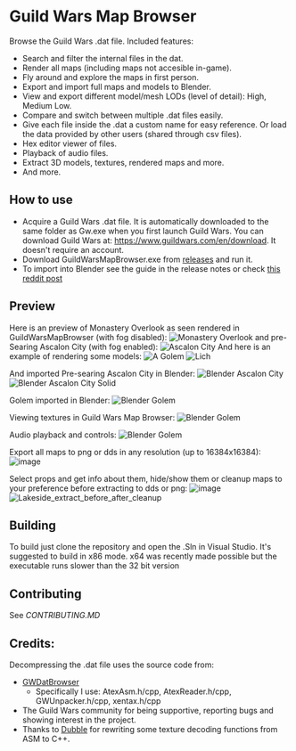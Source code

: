 # Guild Wars Map Browser
Browse the Guild Wars .dat file. Included features:
- Search and filter the internal files in the dat.
- Render all maps (including maps not accesible in-game).
- Fly around and explore the maps in first person.
- Export and import full maps and models to Blender.
- View and export different model/mesh LODs (level of detail): High, Medium Low.
- Compare and switch between multiple .dat files easily.
- Give each file inside the .dat a custom name for easy reference. Or load the data provided by other users (shared through csv files).
- Hex editor viewer of files.
- Playback of audio files.
- Extract 3D models, textures, rendered maps and more.
- And more.

## How to use
- Acquire a Guild Wars .dat file. It is automatically downloaded to the same folder as Gw.exe when you first launch Guild Wars.
  You can download Guild Wars at: https://www.guildwars.com/en/download. It doesn't require an account.
- Download GuildWarsMapBrowser.exe from [releases](https://github.com/Jonathan-Greve/GuildWarsMapBrowser/releases) and run it.
- To import into Blender see the guide in the release notes or check [this reddit post](https://www.reddit.com/r/GuildWars/comments/17wnlj3/guild_wars_map_browser_v50_exporting_to_blender)

## Preview
 
 Here is an preview of Monastery Overlook as seen rendered in GuildWarsMapBrowser (with fog disabled):
![Monastery Overlook](images/v6_0_1_monastery_overlook.png)
and pre-Searing Ascalon City (with fog enabled):
![Ascalon City](images/v6_0_1_pre_ascalon_city.png)
And here is an example of rendering some models:
![A Golem](images/v5_0_view_model_golem.png)
![Lich](images/v5_0_view_model_lich.png)

And imported Pre-searing Ascalon City in Blender:
![Blender Ascalon City](images/v5_0_pre_ascalon_city_blender.png)
![Blender Ascalon City Solid](images/v5_0_pre_ascalon_city_blender_1.png)

Golem imported in Blender:
![Blender Golem](images/v5_0_view_model_golem_blender.png)

Viewing textures in Guild Wars Map Browser:
![Blender Golem](images/v5_0_view_texture_file.png)

Audio playback and controls:
![Blender Golem](images/v5_0_audio_playback.png)

Export all maps to png or dds in any resolution (up to 16384x16384):
![image](https://github.com/Jonathan-Greve/GuildWarsMapBrowser/assets/16852003/9abbeafe-18c8-4427-ab20-85b043cbefa9)

Select props and get info about them, hide/show them or cleanup maps to your preference before extracting to dds or png:
![image](https://github.com/Jonathan-Greve/GuildWarsMapBrowser/assets/16852003/899d97b9-2c11-49ee-8733-81b88d26329d)
![Lakeside_extract_before_after_cleanup](https://github.com/Jonathan-Greve/GuildWarsMapBrowser/assets/16852003/5d4c2980-4841-4747-84a3-0928492bd8ec)


## Building
To build just clone the repository and open the .Sln in Visual Studio. It's suggested to build in x86 mode. x64 was recently made possible but the executable runs slower than the 32 bit version

## Contributing
See *CONTRIBUTING.MD*

## Credits:
Decompressing the .dat file uses the source code from:
 - [GWDatBrowser](https://github.com/kytulendu/GWDatBrowser)
     - Specifically I use: AtexAsm.h/cpp, AtexReader.h/cpp, GWUnpacker.h/cpp, xentax.h/cpp
 - The Guild Wars community for being supportive, reporting bugs and showing interest in the project.
 - Thanks to [Dubble](https://github.com/DubbleClick) for rewriting some texture decoding functions from ASM to C++.
